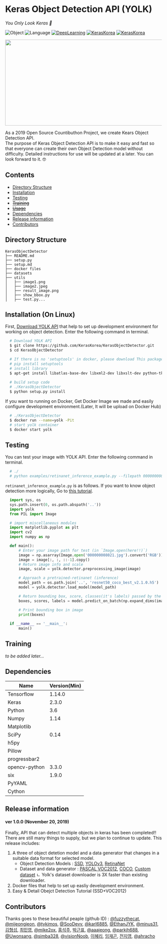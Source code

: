 # Keras Object Detection API (YOLK)

_You Only Look Keras :fried_egg:_

![Object](https://img.shields.io/badge/Object-Detector-Yellow.svg)
![Language](https://img.shields.io/badge/Language-Python-blue.svg)
[![DeepLearning](https://img.shields.io/badge/DeepLearning-Keras-red.svg)](https://keras.io)
[![KerasKorea](https://img.shields.io/badge/Community-KerasKorea-purple.svg)](https://www.facebook.com/groups/KerasKorea/)
[![KerasKorea](https://img.shields.io/badge/2019-Contributhon-green.svg)](https://www.kosshackathon.kr/)

<p align="center">
  <img width="509" height="276" src="https://user-images.githubusercontent.com/23257678/65056804-81fdb180-d9ac-11e9-931b-d027649c67cc.png" alt="">
</p>

As a 2019 Open Source Countibuthon Project, we create Kears Object Detection API.  
The purpose of Keras Object Detection API is to make it easy and fast so that everyone can create their own Object Detection model without difficulty.
Detailed instructions for use will be updated at a later. You can look forward to it. 🤓

## Contents
* [Directory Structure](#Directory-Structure)
* [Installation](#Installation)
* [Testing](#Testing)
* ~~[Training](#Training)~~
* ~~[Usage](#Usage)~~
* [Dependencies](#Dependencies)
* [Release information](#Release-information)
* [Contributors](#Contributors)

## Directory Structure
<!--need to edit-->
```
KerasObjectDetector
├── README.md
├── setup.py
├── setup.md
├── docker files
├── datasets
├── utils
│   ├── image1.png
│   ├── image2.jpeg
│   ├── result_image.png
│   ├── show_bbox.py
│   ├── test.py...
```

## Installation (On Linux)

First, [Download YOLK API](https://github.com/KerasKorea/KerasObjectDetector) that help to set up development environment for working on object detection. Enter the following command in terminal.

```bash
  # Download YOLK API
  $ git clone https://github.com/KerasKorea/KerasObjectDetector.git
  $ cd KerasObjectDetector

  # If there is no 'setuptools' in docker, please download This package.
  # pip install setuptools
  # install library
  $ apt-get install libatlas-base-dev libxml2-dev libxslt-dev python-tk
  
  # build setup code
  # ./KerasObjectDetector
  $ python setup.py install
```

If you want to running on Docker, Get Docker Image we made and easily configure development environment.(Later, It will be upload on Docker Hub)

```bash
  # ./KerasObjectDetector
  $ docker run --name=yolk -Pit
  # start yolk container
  $ docker start yolk
```

## Testing
<!-- used by inference -->
You can test your image with YOLK API. Enter the following command in terminal.

```bash
  # ./
  # python examples/retinanet_inference_example.py --filepath 000000008021.jpg
```
`retinanet_inference_example.py` is as follows. If you want to know object detection more logically, Go to [this tutorial]().

```python
  import sys, os
  sys.path.insert(0, os.path.abspath('..'))
  import yolk
  from PIL import Image

  # import miscellaneous modules
  import matplotlib.pyplot as plt
  import cv2
  import numpy as np

  def main():
      # Enter your image path for test (in `Image.open(here!!)`)
      image = np.asarray(Image.open('000000008021.jpg').convert('RGB'))
      image = image[:, :, ::-1].copy()
      # Return image info and scale
      image, scale = yolk.detector.preprocessing_image(image)

      # Approach a pretrained-retinanet (inference)
      model_path = os.path.join('..', 'resnet50_coco_best_v2.1.0.h5')
      model = yolk.detector.load_model(model_path)

      # Return bounding box, score, classes(it's labels) passed by the model
      boxes, scores, labels = model.predict_on_batch(np.expand_dims(image, axis=0))

      # Print bounding box in image
      print(boxes)
      
  if __name__ == '__main__':
      main()
```
## Training
_to be added later..._

## Dependencies
|Name|Version(Min)|
|---|---|
|Tensorflow|1.14.0|
|Keras|2.3.0|
|Python|3.6|
|Numpy|1.14|
|Matplotlib||
|SciPy|0.14|
|h5py||
|Pillow||
|progressbar2||
|opencv-python|3.3.0|
|six|1.9.0|
|PyYAML||
|Cython||

## Release information
#### ver 1.0.0 (November 20, 2019) 
Finally, API that can detect multiple objects in keras has been completed!! There are still many things to supply, but we plan to continue to update. This release includes: 

1. A three of object detetion model and a data generator that changes in a suitable data format for selected model. 
    - Object Detection Models : [SSD](https://github.com/pierluigiferrari/ssd_keras), [YOLOv3](https://github.com/qqwweee/keras-yolo3), [RetinaNet](https://github.com/fizyr/keras-retinanet)
    - Dataset and data generator : [PASCAL VOC2012](), [COCO](), [Custom dataset]()  <!--need to description-->
      ㄴ Yolk's dataset downloader is 3X faster than existing downloader.
2. Docker files that help to set up easliy development environment.
3. Easy & Detail Obejct Detection Tutorial (SSD+VOC2012)

## Contributors
Thanks goes to these beautiful peaple (github ID) :
[@fuzzythecat](https://github.com/fuzzythecat), [@mijeongjeon](https://github.com/mijeongjeon), [@tykimos](https://github.com/tykimos), [@SooDevv](https://github.com/SooDevv), [@karl6885](https://github.com/karl6885), [@EthanJYK](https://github.com/EthanJYK), [@minus31](https://github.com/minus31), [김형섭](), [최민영](), [@mike2ox](https://github.com/mike2ox), [홍석주](), [박근표](), [@aaajeong](https://github.com/aaajeong), [@parkjh688](https://github.com/parkjh688), [@Uwonsang](https://github.com/Uwonsang), [@simba328](https://github.com/simba328), [@visionNoob](https://github.com/visionNoob), [이혜리](), [임재곤](), [전지영](), [@ahracho](https://github.com/ahracho)
